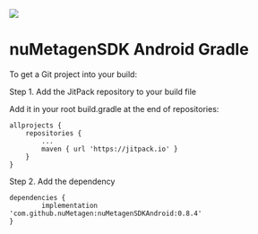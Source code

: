 [![](https://jitpack.io/v/nuMetagen/nuMetagenSDKAndroid.svg)](https://jitpack.io/#nuMetagen/nuMetagenSDKAndroid)
# nuMetagenSDK Android Gradle
To get a Git project into your build:

Step 1. Add the JitPack repository to your build file

Add it in your root build.gradle at the end of repositories:

	allprojects {
		repositories {
			...
			maven { url 'https://jitpack.io' }
		}
	}
Step 2. Add the dependency

	dependencies {
	        implementation 'com.github.nuMetagen:nuMetagenSDKAndroid:0.8.4'
	}
